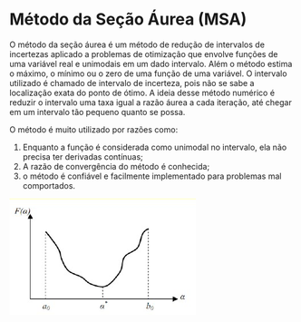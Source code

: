 <h1> Método da Seção Áurea (MSA) </h1>

<p> O método da seção áurea é um método de redução de intervalos de incertezas aplicado a problemas de otimização que envolve funções de uma variável real e unimodais em um dado intervalo. Além o método estima o máximo, o mínimo ou o zero de uma função de uma variável. O intervalo utilizado é chamado de intervalo de incerteza, pois não se sabe a localização exata do ponto de ótimo. A ideia desse método numérico é reduzir o intervalo uma taxa igual a razão áurea a cada iteração, até chegar em um intervalo tão pequeno quanto se possa.</p>

<p> O método é muito utilizado por razões como:</p>
<ol>
  <li>Enquanto a função é considerada como unimodal no intervalo, ela não precisa ter derivadas contínuas;</li>
  <li>A razão de convergência do método é conhecida;</li>
  <li>o método é confiável e facilmente implementado para problemas mal comportados.</li>
</ol>

![alt text](https://github.com/souza10v/Metodos-Computacionais-de-Otimizacao/blob/main/SecaoAurea/images/01.jpg?raw=true)
